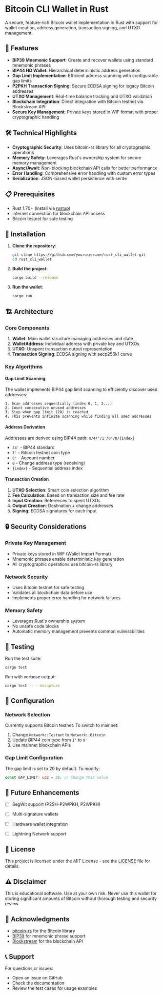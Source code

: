 # Bitcoin CLI Wallet in Rust

A secure, feature-rich Bitcoin wallet implementation in Rust with support for wallet creation, address generation, transaction signing, and UTXO management.

## 🚀 Features

- **BIP39 Mnemonic Support**: Create and recover wallets using standard mnemonic phrases
- **BIP44 HD Wallet**: Hierarchical deterministic address generation
- **Gap Limit Implementation**: Efficient address scanning with configurable gap limits
- **P2PKH Transaction Signing**: Secure ECDSA signing for legacy Bitcoin addresses
- **UTXO Management**: Real-time balance tracking and UTXO validation
- **Blockchain Integration**: Direct integration with Bitcoin testnet via Blockstream API
- **Secure Key Management**: Private keys stored in WIF format with proper cryptographic handling

## 🛠️ Technical Highlights

- **Cryptographic Security**: Uses bitcoin-rs library for all cryptographic operations
- **Memory Safety**: Leverages Rust's ownership system for secure memory management
- **Async/Await**: Non-blocking blockchain API calls for better performance
- **Error Handling**: Comprehensive error handling with custom error types
- **Serialization**: JSON-based wallet persistence with serde

## 📋 Prerequisites

- Rust 1.70+ (install via [rustup](https://rustup.rs/))
- Internet connection for blockchain API access
- Bitcoin testnet for safe testing

## 🔧 Installation

1. **Clone the repository**:
   ```bash
   git clone https://github.com/yourusername/rust_cli_wallet.git
   cd rust_cli_wallet
   ```

2. **Build the project**:
   ```bash
   cargo build --release
   ```

3. **Run the wallet**:
   ```bash
   cargo run
   ```

## 🏗️ Architecture

### Core Components

1. **Wallet**: Main wallet structure managing addresses and state
2. **WalletAddress**: Individual address with private key and UTXOs
3. **UTXO**: Unspent transaction output representation
4. **Transaction Signing**: ECDSA signing with secp256k1 curve

### Key Algorithms

#### Gap Limit Scanning
The wallet implements BIP44 gap limit scanning to efficiently discover used addresses:

```
1. Scan addresses sequentially (index 0, 1, 2...)
2. Count consecutive unused addresses
3. Stop when gap limit (20) is reached
4. This prevents infinite scanning while finding all used addresses
```

#### Address Derivation
Addresses are derived using BIP44 path: `m/44'/1'/0'/0/{index}`

- `44'` - BIP44 standard
- `1'` - Bitcoin testnet coin type
- `0'` - Account number
- `0` - Change address type (receiving)
- `{index}` - Sequential address index

#### Transaction Creation
1. **UTXO Selection**: Smart coin selection algorithm
2. **Fee Calculation**: Based on transaction size and fee rate
3. **Input Creation**: References to spent UTXOs
4. **Output Creation**: Destination + change addresses
5. **Signing**: ECDSA signatures for each input

## 🔒 Security Considerations

### Private Key Management
- Private keys stored in WIF (Wallet Import Format)
- Mnemonic phrases enable deterministic key generation
- All cryptographic operations use bitcoin-rs library

### Network Security
- Uses Bitcoin testnet for safe testing
- Validates all blockchain data before use
- Implements proper error handling for network failures

### Memory Safety
- Leverages Rust's ownership system
- No unsafe code blocks
- Automatic memory management prevents common vulnerabilities

## 🧪 Testing

Run the test suite:

```bash
cargo test
```

Run with verbose output:

```bash
cargo test -- --nocapture
```

## 🔧 Configuration

### Network Selection
Currently supports Bitcoin testnet. To switch to mainnet:

1. Change `Network::Testnet` to `Network::Bitcoin`
2. Update BIP44 coin type from `1'` to `0'`
3. Use mainnet blockchain APIs

### Gap Limit Configuration
The gap limit is set to 20 by default. To modify:

```rust
const GAP_LIMIT: u32 = 20; // Change this value
```

## 🚀 Future Enhancements

- [ ] SegWit support (P2SH-P2WPKH, P2WPKH)
- [ ] Multi-signature wallets
- [ ] Hardware wallet integration
- [ ] Lightning Network support


## 📄 License

This project is licensed under the MIT License - see the [LICENSE](LICENSE) file for details.

## ⚠️ Disclaimer

This is educational software. Use at your own risk. Never use this wallet for storing significant amounts of Bitcoin without thorough testing and security review.

## 🙏 Acknowledgments

- [bitcoin-rs](https://github.com/rust-bitcoin/rust-bitcoin) for the Bitcoin library
- [BIP39](https://github.com/maciejhirsz/tiny-bip39) for mnemonic phrase support
- [Blockstream](https://blockstream.info/) for the blockchain API

## 📞 Support

For questions or issues:
- Open an issue on GitHub
- Check the documentation
- Review the test cases for usage examples 